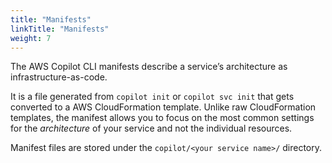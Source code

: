 ```yaml
---
title: "Manifests"
linkTitle: "Manifests"
weight: 7
---
```

The AWS Copilot CLI manifests describe a service’s architecture as infrastructure-as-code. 

It is a file generated from `copilot init` or `copilot svc init` that gets converted to a AWS CloudFormation template. Unlike raw CloudFormation templates, the manifest allows you to focus on the most common settings for the _architecture_ of your service and not the individual resources.

Manifest files are stored under the `copilot/<your service name>/` directory.